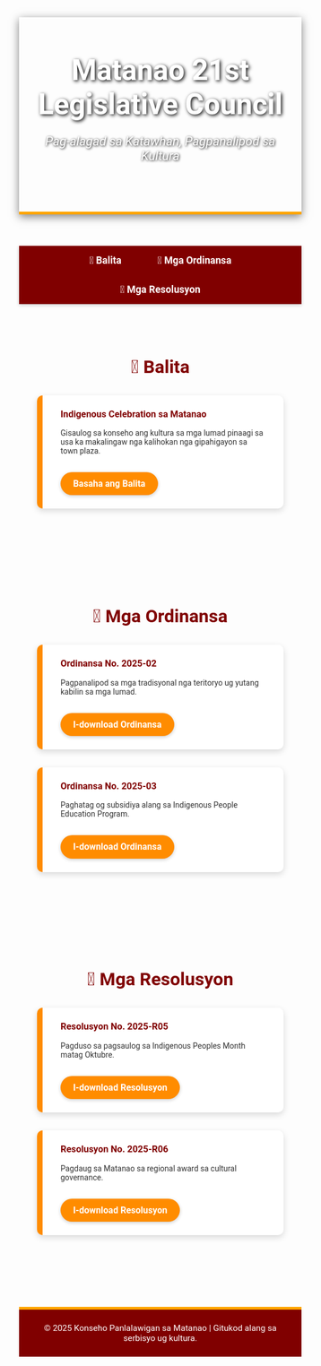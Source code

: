 <html lang="ceb">
<head>
  <meta charset="UTF-8" />
  <meta name="viewport" content="width=device-width, initial-scale=1.0" />
  <title>Matanao 21st Legislative Council</title>
  <link href="https://fonts.googleapis.com/css2?family=Merriweather:wght@400;700&family=Roboto&display=swap" rel="stylesheet">
  <style>
    body {
      margin: 0;
      font-family: 'Roboto', sans-serif;
      color: #333;
      background: url('https://media.giphy.com/media/kHZ3O9obY2laI/giphy.gif') no-repeat center center fixed;
      background-size: cover;
      position: relative;
    }

    body::before {
      content: "";
      position: absolute;
      top: 0;
      left: 0;
      width: 100%;
      height: 100%;
      background: rgba(255, 247, 240, 0.92);
      z-index: 0;
    }

    * {
      position: relative;
      z-index: 1;
    }

    header {
      background: url('https://media.giphy.com/media/xT9IgpVvxN0kTz3F3G/giphy.gif') no-repeat center center;
      background-size: cover;
      color: white;
      padding: 4rem 1rem;
      text-align: center;
      font-family: 'Merriweather', serif;
      box-shadow: 0 4px 15px rgba(0,0,0,0.5);
      border-bottom: 5px solid orange;
    }

    header h1 {
      margin: 0;
      font-size: 3.2rem;
      text-shadow: 2px 2px 6px #000;
    }

    header p {
      font-style: italic;
      font-size: 1.4rem;
      text-shadow: 1px 1px 4px #000;
    }

    nav {
      display: flex;
      justify-content: center;
      background-color: maroon;
      flex-wrap: wrap;
      box-shadow: 0 2px 6px rgba(0,0,0,0.2);
    }

    nav a {
      color: white;
      padding: 1rem 2rem;
      text-decoration: none;
      font-weight: bold;
      font-size: 1.1rem;
      transition: background 0.3s, transform 0.2s;
    }

    nav a:hover {
      background-color: darkorange;
      transform: scale(1.05);
    }

    section {
      padding: 3rem 2rem;
      max-width: 1000px;
      margin: auto;
    }

    section h2 {
      text-align: center;
      font-size: 2rem;
      margin-bottom: 2rem;
      color: maroon;
    }

    .card {
      background-color: #fff;
      border-left: 10px solid darkorange;
      padding: 1.5rem 2rem;
      margin-bottom: 2rem;
      box-shadow: 0 4px 12px rgba(0,0,0,0.15);
      border-radius: 10px;
      transition: transform 0.3s;
    }

    .card:hover {
      transform: translateY(-5px);
    }

    .card h3 {
      margin-top: 0;
      color: maroon;
    }

    .button {
      background-color: darkorange;
      color: white;
      border: none;
      padding: 0.7rem 1.4rem;
      font-size: 1rem;
      font-weight: bold;
      cursor: pointer;
      border-radius: 30px;
      text-decoration: none;
      display: inline-block;
      margin-top: 1rem;
      box-shadow: 0 2px 6px rgba(0,0,0,0.2);
      transition: background 0.3s, transform 0.2s;
    }

    .button:hover {
      background-color: maroon;
      transform: scale(1.05);
    }

    footer {
      background-color: maroon;
      color: white;
      text-align: center;
      padding: 1.5rem;
      font-size: 0.95rem;
      margin-top: 3rem;
      border-top: 5px solid orange;
    }
  </style>
</head>
<body>
  <header>
    <h1>Matanao 21st Legislative Council</h1>
    <p>Pag-alagad sa Katawhan, Pagpanalipod sa Kultura</p>
  </header>

  <nav>
    <a href="#balita">📰 Balita</a>
    <a href="#ordinansa">📜 Mga Ordinansa</a>
    <a href="#resolusyon">📄 Mga Resolusyon</a>
  </nav>

  <section id="balita">
    <h2>📰 Balita</h2>
    <div class="card">
      <h3>Indigenous Celebration sa Matanao</h3>
      <p>Gisaulog sa konseho ang kultura sa mga lumad pinaagi sa usa ka makalingaw nga kalihokan nga gipahigayon sa town plaza.</p>
      <a href="news/celebration-july2025.pdf" class="button" download>Basaha ang Balita</a>
    </div>
  </section>

  <section id="ordinansa">
    <h2>📜 Mga Ordinansa</h2>
    <div class="card">
      <h3>Ordinansa No. 2025-02</h3>
      <p>Pagpanalipod sa mga tradisyonal nga teritoryo ug yutang kabilin sa mga lumad.</p>
      <a href="ordinances/2025-02.pdf" class="button" download>I-download Ordinansa</a>
    </div>
    <div class="card">
      <h3>Ordinansa No. 2025-03</h3>
      <p>Paghatag og subsidiya alang sa Indigenous People Education Program.</p>
      <a href="ordinances/2025-03.pdf" class="button" download>I-download Ordinansa</a>
    </div>
  </section>

  <section id="resolusyon">
    <h2>📄 Mga Resolusyon</h2>
    <div class="card">
      <h3>Resolusyon No. 2025-R05</h3>
      <p>Pagduso sa pagsaulog sa Indigenous Peoples Month matag Oktubre.</p>
      <a href="resolutions/2025-R05.pdf" class="button" download>I-download Resolusyon</a>
    </div>
    <div class="card">
      <h3>Resolusyon No. 2025-R06</h3>
      <p>Pagdaug sa Matanao sa regional award sa cultural governance.</p>
      <a href="resolutions/2025-R06.pdf" class="button" download>I-download Resolusyon</a>
    </div>
  </section>

  <footer>
    &copy; 2025 Konseho Panlalawigan sa Matanao | Gitukod alang sa serbisyo ug kultura.
  </footer>
</body>
</html>
